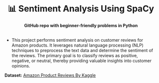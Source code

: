 <div align="center">
  <br>
  <h1>📊 Sentiment Analysis Using SpaCy</h1>
  <strong>GitHub repo with beginner-friendly problems in Python</strong>
</div>
<br>

- This project performs sentiment analysis on customer reviews for Amazon products. It leverages natural language processing (NLP)
techniques to preprocess the text data and determine the sentiment of the reviews. The primary goal is to classify reviews as positive,
negative, or neutral, thereby providing valuable insights into customer opinions.

**Dataset:** [Amazon Product Reviews By Kaggle](https://www.kaggle.com/datasets/datafiniti/consumer-reviews-of-amazon-products)

  
